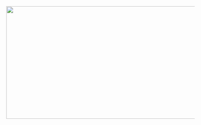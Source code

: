 <!--
![Image](https://github.com/user-attachments/assets/578b4edc-ee95-4981-b063-0f2e9e8723ad)
-->

<a href="https://www.gitanimals.org/en_US?utm_medium=image&utm_source=goodjunseon&utm_content=line">
  <img
    src="https://render.gitanimals.org/lines/goodjunseon?pet-id=719154798864523389"
    width="600"
    height="300"
  />
</a>
  


<!--
[![Solved.ac Profile](http://mazassumnida.wtf/api/generate_badge?boj=pzs20019)](https://solved.ac/pzs20019)
-->

